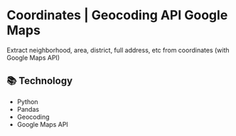 # Coordinates | Geocoding API Google Maps
Extract neighborhood, area, district, full address, etc from coordinates (with Google Maps API)

## 📚 Technology
- Python
- Pandas
- Geocoding
- Google Maps API
